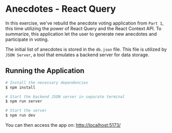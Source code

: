 # Anecdotes - React Query

In this exercise, we've rebuild the anecdote voting application from `Part 1`, this time utilizing the power of React Query and the React Context API. To summarize, this application let the user to generate new anecdotes and participate in voting.

The initial list of anecdotes is stored in the `db.json` file. This file is utilized by `JSON Server`, a tool that emulates a backend server for data storage.

## Running the Application

```bash
# Install the necessary dependencies
$ npm install

# Start the backend JSON server in separate terminal
$ npm run server

# Start the server
$ npm run dev
```

You can then access the app on: [http://localhost:5173/](http://localhost:5173/)
